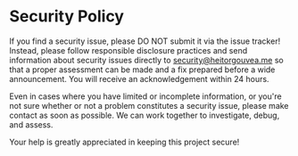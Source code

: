 # Security Policy

If you find a security issue, please DO NOT submit it via the issue tracker! Instead, please follow responsible disclosure practices and send information about security issues directly to [security@heitorgouvea.me](mailto:security@heitorgouvea.me) so that a proper assessment can be made and a fix prepared before a wide announcement. You will receive an acknowledgement within 24 hours.

Even in cases where you have limited or incomplete information, or you're not sure whether or not a problem constitutes a security issue, please make contact as soon as possible. We can work together to investigate, debug, and assess.

Your help is greatly appreciated in keeping this project secure!
